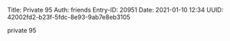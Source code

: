 Title: Private 95
Auth: friends
Entry-ID: 20951
Date: 2021-01-10 12:34
UUID: 42002fd2-b23f-5fdc-8e93-9ab7e8eb3105

private 95
